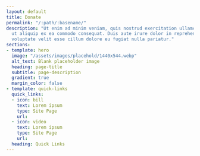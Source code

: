 ```yaml
---
layout: default
title: Donate
permalink: "/:path/:basename/"
description: "Ut enim ad minim veniam, quis nostrud exercitation ullamco laboris nisi
  ut aliquip ex ea commodo consequat. Duis aute irure dolor in reprehenderit in
  voluptate velit esse cillum dolore eu fugiat nulla pariatur."
sections:
- template: hero
  image: "/assets/images/placehold/1440x544.webp"
  alt_text: Blank placeholder image
  heading: page-title
  subtitle: page-description
  gradient: true
  margin_color: false
- template: quick-links
  quick_links:
  - icon: bill
    text: Lorem ipsum
    type: Site Page
    url:
  - icon: video
    text: Lorem ipsum
    type: Site Page
    url:
  heading: Quick Links
---
```

